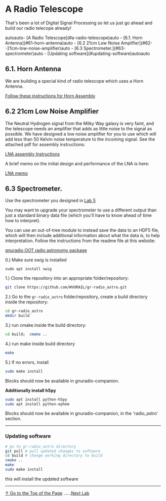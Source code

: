 # A Radio Telescope

That's been a lot of Digital Signal Processing so let us just go ahead and build our radio telecope already!

<!-- TOC -->autoauto- [A Radio Telescope](#a-radio-telescope)auto    - [6.1. Horn Antenna](#61-horn-antenna)auto    - [6.2  21cm Low Noise Amplifier](#62--21cm-low-noise-amplifier)auto    - [6.3 Spectrometer.](#63-spectrometer)auto        - [Updating software](#updating-software)autoauto<!-- /TOC -->

## 6.1. Horn Antenna 

We are building a special kind of radio telescope which uses a Horn Antenna. 

[Follow these instructions for Horn Assembly](https://github.com/WVURAIL/dspira/blob/master/labs/06/DSPIRA_Horn_Assembly.pdf)

## 6.2  21cm Low Noise Amplifier

The Neutral Hydrogen signal from the Milky Way galaxy is very faint, and the telescope needs an amplifier that adds as little noise to the signal as possible.  We have designed a low noise amplifier for you to use which will add less than 50 Kelvin noise temperature to the incoming signal.  See the attached pdf for assembly instructions:

[LNA assembly Instructions](https://github.com/WVURAIL/dspira/blob/master/labs/06/2018_06_22.pdf)

A brief memo on the initial design and performance of the LNA is here:

[LNA memo](https://github.com/WVURAIL/dspira/blob/master/labs/06/DSPIRA_memo2_LNA.pdf)

## 6.3 Spectrometer.

Use the spectrometer you designed in [Lab 5](../05)

You may want to upgrade your spectrometer to use a different output than just a standard binary data file (which you'll have to know ahead of time how to interpret).

You can use an out-of-tree module to instead save the data to an HDF5 file, which will then include additional information about what the data is, to help interpretation. Follow the instructions from the readme file at this website:

[gnuradio OOT radio astronomy package ](https://github.com/WVURAIL/gr-radio_astro)

0.)  Make sure swig is installed

```
sudo apt install swig
```

1.) Clone the repository into an appropriate folder/repository: 

```bash
git clone https://github.com/WVURAIL/gr-radio_astro.git
```

2.) Go to the ``gr-radio_astro`` folder/repository, create a build directory inside the repository:

```bash
cd gr-radio_astro
mkdir build
```

3.)  run cmake inside the build directory:

```bash
cd build;  cmake ..
```

4.) run make inside build directory

```bash
make
```

5.)  If no errors, install

```bash
sudo make install
```

Blocks should now be available in gnuradio-companion.
 
 **Additionally install h5py**
  
 ```bash
 sudo apt install python-h5py
 sudo apt install python-ephem
 ```

Blocks should now be available in gnuradio-companion, in the 'radio_astro' section.


----
### Updating software

```bash
# go to gr-radio_astro directory
git pull # pull updated changes to software
cd build # change working directory to build
cmake ..
make
sudo make install 
```
this will install the updated software

----
[↑ Go to the Top of the Page](#) ......[Next Lab](../07)
